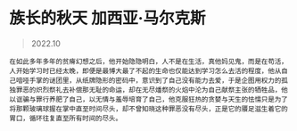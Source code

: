 # 族长的秋天  加西亚·马尔克斯

> 2022.10

    在如此多年多年的贫瘠幻想之后，他开始隐隐明白，人不是在生活，真他妈见鬼，而是在苟活，人开始学习时已经太晚，即便是最博大最了不起的生命也仅能达到学习怎么去活的程度，他从自己喑哑手掌的谜团里，从纸牌隐形的密码中，意识到了自己没有能力去爱，于是企图用权力的孤独罪恶的炽烈祭礼去补偿那无耻的命运，却在无尽燔祭的火焰中沦为自己献祭主张的牺牲品，他以诓骗与罪行养肥了自己，以无情与羞辱培育了自己，他克服狂热的贪婪与天生的怯懦只是为了将那颗玻璃球握在掌中直至时间尽头，却不曾知晓这种罪恶没有尽头，正是它的餍足滋生着它的胃口，循环往复直至所有时间的尽头。
